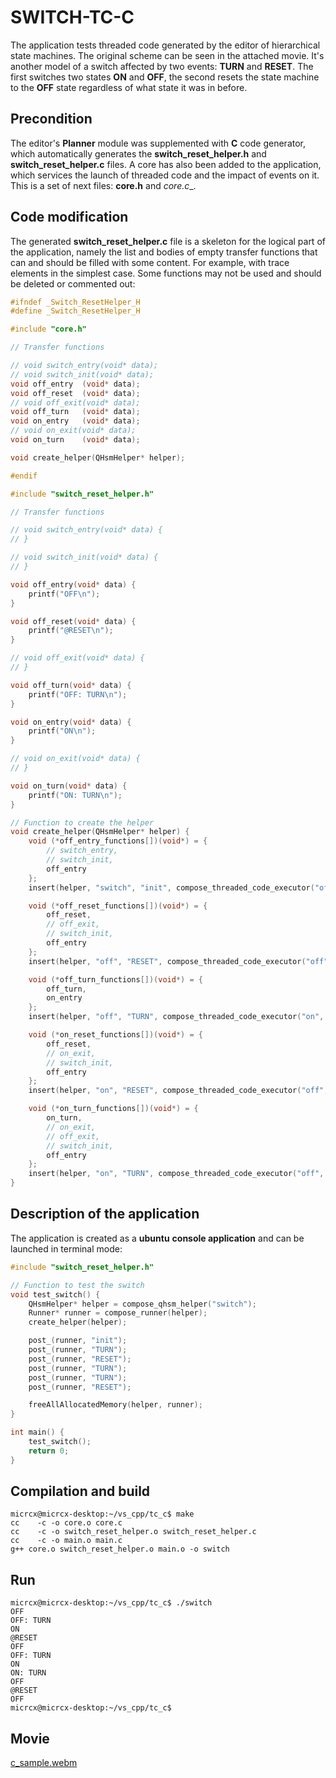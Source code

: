 # SWITCH-TC-C

The application tests threaded code generated by the editor of hierarchical state machines. The original scheme can be seen in the attached movie. It's another model of a switch affected by two events: __TURN__ and __RESET__. The first switches two states __ON__ and __OFF__, the second resets the state machine to the __OFF__ state regardless of what state it was in before.

## Precondition

The editor's __Planner__ module was supplemented with __C__ code generator, which automatically generates the __switch_reset_helper.h__ and __switch_reset_helper.c__ files. A core has also been added to the application, which services the launch of threaded code and the impact of events on it. This is a set of next files: __core.h__ and _core.c__.

## Code modification

The generated __switch_reset_helper.c__ file is a skeleton for the logical part of the application, namely the list and bodies of empty transfer functions that can and should be filled with some content. For example, with trace elements in the simplest case. Some functions may not be used and should be deleted or commented out:

```c
#ifndef _Switch_ResetHelper_H
#define _Switch_ResetHelper_H

#include "core.h"

// Transfer functions

// void switch_entry(void* data);
// void switch_init(void* data);
void off_entry  (void* data);
void off_reset  (void* data);
// void off_exit(void* data);
void off_turn   (void* data);
void on_entry   (void* data);
// void on_exit(void* data);
void on_turn    (void* data);

void create_helper(QHsmHelper* helper);

#endif
```

```c
#include "switch_reset_helper.h"

// Transfer functions

// void switch_entry(void* data) {
// }

// void switch_init(void* data) {    
// }

void off_entry(void* data) {
    printf("OFF\n");
}

void off_reset(void* data) {
    printf("@RESET\n");
}

// void off_exit(void* data) {
// }

void off_turn(void* data) {
    printf("OFF: TURN\n");
}

void on_entry(void* data) {
    printf("ON\n");
}

// void on_exit(void* data) {
// }

void on_turn(void* data) {
    printf("ON: TURN\n");
}

// Function to create the helper
void create_helper(QHsmHelper* helper) {
    void (*off_entry_functions[])(void*) = {
        // switch_entry,
        // switch_init,
        off_entry
    };
    insert(helper, "switch", "init", compose_threaded_code_executor("off", off_entry_functions, ARRAY_SIZE(off_entry_functions)));

    void (*off_reset_functions[])(void*) = {
        off_reset,
        // off_exit,
        // switch_init,
        off_entry
    };
    insert(helper, "off", "RESET", compose_threaded_code_executor("off", off_reset_functions, ARRAY_SIZE(off_reset_functions)));

    void (*off_turn_functions[])(void*) = {
        off_turn,
        on_entry
    };
    insert(helper, "off", "TURN", compose_threaded_code_executor("on", off_turn_functions, ARRAY_SIZE(off_turn_functions)));

    void (*on_reset_functions[])(void*) = {
        off_reset,
        // on_exit,
        // switch_init,
        off_entry
    };
    insert(helper, "on", "RESET", compose_threaded_code_executor("off", on_reset_functions, ARRAY_SIZE(on_reset_functions)));

    void (*on_turn_functions[])(void*) = {
        on_turn,
        // on_exit,
        // off_exit,
        // switch_init,
        off_entry
    };
    insert(helper, "on", "TURN", compose_threaded_code_executor("off", on_turn_functions, ARRAY_SIZE(on_turn_functions)));
}
```
## Description of the application

The application is created as a __ubuntu__ __console application__ and can be launched in terminal mode:

```c
#include "switch_reset_helper.h"

// Function to test the switch
void test_switch() {
    QHsmHelper* helper = compose_qhsm_helper("switch");
    Runner* runner = compose_runner(helper);
    create_helper(helper);

    post_(runner, "init");
    post_(runner, "TURN");
    post_(runner, "RESET");
    post_(runner, "TURN");
    post_(runner, "TURN");
    post_(runner, "RESET");

    freeAllAllocatedMemory(helper, runner);
}

int main() {
    test_switch();
    return 0;
}

```
## Compilation and build
```
micrcx@micrcx-desktop:~/vs_cpp/tc_c$ make
cc    -c -o core.o core.c
cc    -c -o switch_reset_helper.o switch_reset_helper.c
cc    -c -o main.o main.c
g++ core.o switch_reset_helper.o main.o -o switch
```

## Run
```
micrcx@micrcx-desktop:~/vs_cpp/tc_c$ ./switch
OFF
OFF: TURN
ON
@RESET
OFF
OFF: TURN
ON
ON: TURN
OFF
@RESET
OFF
micrcx@micrcx-desktop:~/vs_cpp/tc_c$ 
```

## Movie

[c_sample.webm](https://github.com/user-attachments/assets/fa6ce062-e931-4059-9d1d-28c09f1f9b9f)



